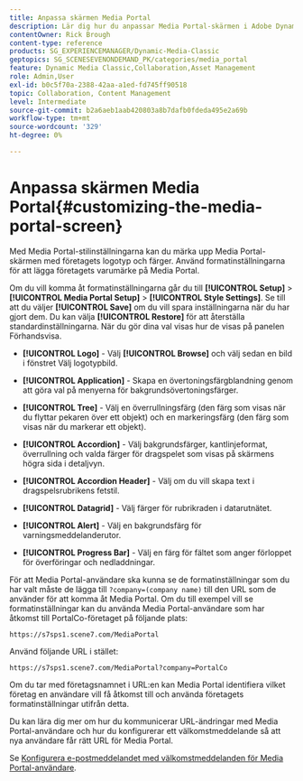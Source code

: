 ```yaml
---
title: Anpassa skärmen Media Portal
description: Lär dig hur du anpassar Media Portal-skärmen i Adobe Dynamic Media Classic.
contentOwner: Rick Brough
content-type: reference
products: SG_EXPERIENCEMANAGER/Dynamic-Media-Classic
geptopics: SG_SCENESEVENONDEMAND_PK/categories/media_portal
feature: Dynamic Media Classic,Collaboration,Asset Management
role: Admin,User
exl-id: b0c5f70a-2388-42aa-a1ed-fd745ff90518
topic: Collaboration, Content Management
level: Intermediate
source-git-commit: b2a6aeb1aab420803a8b7dafb0fdeda495e2a69b
workflow-type: tm+mt
source-wordcount: '329'
ht-degree: 0%

---
```


# Anpassa skärmen Media Portal{#customizing-the-media-portal-screen}

Med Media Portal-stilinställningarna kan du märka upp Media Portal-skärmen med företagets logotyp och färger. Använd formatinställningarna för att lägga företagets varumärke på Media Portal.

Om du vill komma åt formatinställningarna går du till **[!UICONTROL Setup]** > **[!UICONTROL Media Portal Setup]** > **[!UICONTROL Style Settings]**. Se till att du väljer **[!UICONTROL Save]** om du vill spara inställningarna när du har gjort dem. Du kan välja **[!UICONTROL Restore]** för att återställa standardinställningarna. När du gör dina val visas hur de visas på panelen Förhandsvisa.

* **[!UICONTROL Logo]** - Välj **[!UICONTROL Browse]** och välj sedan en bild i fönstret Välj logotypbild.

* **[!UICONTROL Application]** - Skapa en övertoningsfärgblandning genom att göra val på menyerna för bakgrundsövertoningsfärger.

* **[!UICONTROL Tree]** - Välj en överrullningsfärg (den färg som visas när du flyttar pekaren över ett objekt) och en markeringsfärg (den färg som visas när du markerar ett objekt).

* **[!UICONTROL Accordion]** - Välj bakgrundsfärger, kantlinjeformat, överrullning och valda färger för dragspelet som visas på skärmens högra sida i detaljvyn.

* **[!UICONTROL Accordion Header]** - Välj om du vill skapa text i dragspelsrubrikens fetstil.

* **[!UICONTROL Datagrid]** - Välj färger för rubrikraden i datarutnätet.

* **[!UICONTROL Alert]** - Välj en bakgrundsfärg för varningsmeddelanderutor.

* **[!UICONTROL Progress Bar]** - Välj en färg för fältet som anger förloppet för överföringar och nedladdningar.

För att Media Portal-användare ska kunna se de formatinställningar som du har valt måste de lägga till `?company=(company name)` till den URL som de använder för att komma åt Media Portal. Om du till exempel vill se formatinställningar kan du använda Media Portal-användare som har åtkomst till PortalCo-företaget på följande plats:

`https://s7sps1.scene7.com/MediaPortal`

Använd följande URL i stället:

`https://s7sps1.scene7.com/MediaPortal?company=PortalCo`

Om du tar med företagsnamnet i URL:en kan Media Portal identifiera vilket företag en användare vill få åtkomst till och använda företagets formatinställningar utifrån detta.

Du kan lära dig mer om hur du kommunicerar URL-ändringar med Media Portal-användare och hur du konfigurerar ett välkomstmeddelande så att nya användare får rätt URL för Media Portal.

Se [Konfigurera e-postmeddelandet med välkomstmeddelanden för Media Portal-användare](adding-media-portal-users.md#setting_up_the_welcome_e_mail_message_for_media_portal_users).
